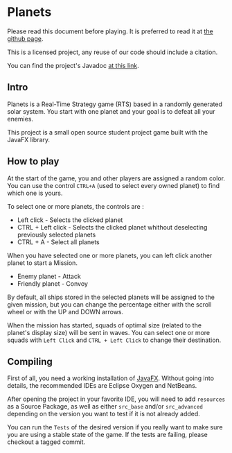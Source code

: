 # Planets

Please read this document before playing. It is preferred to read it at [the github page](https://github.com/Dysta/Java-Project/blob/master/README.md).

This is a licensed project, any reuse of our code should include a citation.

You can find the project's Javadoc [at this link](http://planets.rhythmgamers.net/javadoc/).

## Intro

Planets is a Real-Time Strategy game (RTS) based in a randomly generated solar system. You start with one planet and your goal is to defeat all your enemies.

This project is a small open source student project game built with the JavaFX library.

## How to play

At the start of the game, you and other players are assigned a random color. You can use the control `CTRL+A` (used to select every owned planet) to find which one is yours.

To select one or more planets, the controls are :
- Left click - Selects the clicked planet
- CTRL + Left click - Selects the clicked planet whithout deselecting previously selected planets
- CTRL + A - Select all planets

When you have selected one or more planets, you can left click another planet to start a Mission.
- Enemy planet - Attack
- Friendly planet - Convoy

By default, all ships stored in the selected planets will be assigned to the given mission, but you can change the percentage either with the scroll wheel or with the UP and DOWN arrows.

When the mission has started, squads of optimal size (related to the planet's display size) will be sent in waves. You can select one or more squads with `Left Click` and `CTRL + Left Click` to change their destination.

## Compiling

First of all, you need a working installation of [JavaFX](https://docs.oracle.com/javafx/2/installation/jfxpub-installation.htm). Without going into details, the recommended IDEs are Eclipse Oxygen and NetBeans.

After opening the project in your favorite IDE, you will need to add `resources` as a Source Package, as well as either `src_base` and/or `src_advanced` depending on the version you want to test if it is not already added.

You can run the `Tests` of the desired version if you really want to make sure you are using a stable state of the game. If the tests are failing, please checkout a tagged commit.
